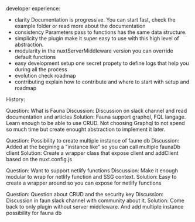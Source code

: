 developer experience:

- clarity
    Documentation is progressive. You can start fast, check the example folder or read more about the documentation
- consistency
    Parameters pass to functions has the same data structure.
- simplicity
    the plugin make it super easy to use with this high level of abstraction.
- modularity
    in the nuxtServerMiddleware version you can override default functions
- easy development setup
    one secret propety to define
    logs that help you during all the process
- evolution
    check roadmap
- contributing
    explain how to contribute and where to start with setup and roadmap

History:

Question: What is Fauna
Discussion: Discussion on slack channel and read documentation and articles
Solution: Fauna support graphql, FQL langage. Learn enough to be able to use CRUD. Not choosing Graphql to not spend so much time but create
enought abstraction to implement it later.

Question: Possibility to create multiple instance of faune db
Discussion: Added at the begining a "instance like" so you can call multiple faunaDb client
Solution: Create a wrapper class that expose client and addClient based on the nuxt.config.js

Question: Want to support netlify functions
Discussion: Make it enough modular to wrap for netlify function and SSG context.
Solution: Easy to create a wrapper around so you can expose for netlify functions

Question: Question about CRUD and the security key
Discussion: Discussion in faun slack channel with community about it.
Solution: Come back to only plugin without server middleware. And add multiple instance possibility for fauna db
